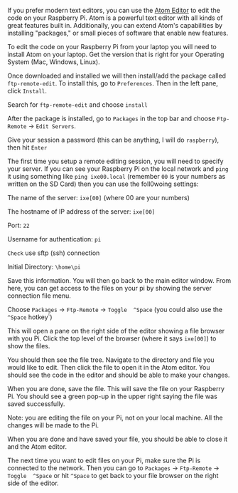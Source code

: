 If you prefer modern text editors, you can use the [Atom Editor](https://atom.io) to edit the code on your Raspberry Pi. Atom is a powerful text editor with all kinds of great features built in. Additionally, you can extend Atom's capabilities by installing "packages," or small pieces of software that enable new features.

To edit the code on your Raspberry Pi from your laptop you will need to install Atom on your laptop. Get the version that is right for your Operating System (Mac, Windows, Linux).

Once downloaded and installed we will then install/add the package called `ftp-remote-edit`. To install this, go to `Preferences`. Then in the left pane, click `Install`.

Search for `ftp-remote-edit` and choose `install`

After the package is installed, go to `Packages` in the top bar and choose `Ftp-Remote` -> `Edit Servers`.

Give your session a password (this can be anything, I will do `raspberry`), then hit `Enter`

The first time you setup a remote editing session, you will need to specify your server. If you can see your Raspberry Pi on the local network and `ping` it using something like `ping ixe00.local` (remember `00` is your numbers as written on the SD Card) then you can use the foll0woing settings:

The name of the server: `ixe[00]` (where 00 are your numbers)

The hostname of IP address of the server: `ixe[00]`

Port: `22`

Username for authentication: `pi`

`Check` use sftp (ssh) connection

Initial Directory: `\home\pi`

Save this information. You will then go back to the main editor window. From here, you can get access to the files on your pi by showing the server connection file menu.

Choose `Packages` -> `Ftp-Remote` -> `Toggle  ^Space` (you could also use the `^Space` hotkey`)

This will open a pane on the right side of the editor showing a file browser with you Pi. Click the top level of the browser (where it says `ixe[00]`) to show the files.

You should then see the file tree. Navigate to the directory and file you would like to edit. Then click the file to open it in the Atom editor. You should see the code in the editor and should be able to make your changes.

When you are done, save the file. This will save the file on your Raspberry Pi. You should see a green pop-up in the upper right saying the file was saved successfully.

Note: you are editing the file on your Pi, not on your local machine. All the changes will be made to the Pi.

When you are done and have saved your file, you should be able to close it and the Atom editor.

The next time you want to edit files on your Pi, make sure the Pi is connected to the network. Then you can go to `Packages` -> `Ftp-Remote` -> `Toggle  ^Space` or hit `^Space` to get back to your file browser on the right side of the editor. 

